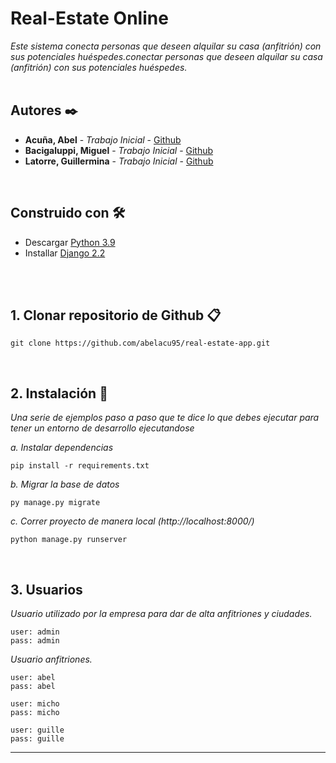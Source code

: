 # Real-Estate Online

_Este sistema conecta personas que deseen alquilar su casa (anfitrión) con sus potenciales huéspedes.conectar personas que deseen alquilar su casa (anfitrión) con sus potenciales huéspedes._
</br>
</br>

## Autores ✒️

* **Acuña, Abel** - *Trabajo Inicial* - [Github](https://github.com/villanuevand)
* **Bacigaluppi, Miguel** - *Trabajo Inicial* - [Github](https://github.com/miguebaci)
* **Latorre, Guillermina** - *Trabajo Inicial* - [Github](https://github.com/guillerminalatorre)  
</br>

## Construido con 🛠️

* Descargar [Python 3.9](https://www.python.org/downloads/)
* Installar [Django 2.2](https://docs.djangoproject.com/es/2.2/intro/install/)
</br>
</br>

## 1. Clonar repositorio de Github 📋

```
git clone https://github.com/abelacu95/real-estate-app.git
```
</br>

## 2. Instalación 🔧

_Una serie de ejemplos paso a paso que te dice lo que debes ejecutar para tener un entorno de desarrollo ejecutandose_

_a. Instalar  dependencias_

```
pip install -r requirements.txt
```

_b. Migrar la base de datos_

```
py manage.py migrate
```

_c. Correr proyecto de manera local (http://localhost:8000/)_

```
python manage.py runserver
```
</br>

## 3. Usuarios

_Usuario utilizado por la empresa para dar de alta anfitriones y ciudades._
```
user: admin
pass: admin
```

_Usuario anfitriones._
```
user: abel
pass: abel
```
```
user: micho 
pass: micho
```
```
user: guille
pass: guille
```



---
